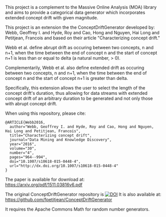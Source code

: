 This project is a complement to the Massive Online Analysis (MOA) library and aims to provide
a categorical data generator which incorporates extended concept drift with given magnitude. 

This project is an extension the the ConceptDriftGenerator developed by:
Webb, Geoffrey I. and Hyde, Roy and Cao, Hong and Nguyen, Hai Long and Petitjean, Francois
and based on their article "Characterizing concept drift."

Webb et al. define abrupt drift as occuring between two concepts, n and n+1, when the time
between the end of concept n and the start of concept n+1 is less than or equal to delta (a natural number, > 0).

Complementarily, Webb et al. also define extended drift as occuring between two concepts, n and n+1,
when the time between the end of concept n and the start of concept n+1 is greater than delta.

Specifically, this extension allows the user to select the length of the concept drift's duration,
thus allowing for data streams with extended concept drift of an arbitrary duration to be generated
and not only those with abrupt concept drift.


When using this repository, please cite:

```
@ARTICLE{Webb2016,
  author="Webb, Geoffrey I. and Hyde, Roy and Cao, Hong and Nguyen, Hai Long and Petitjean, Francois",
  title="Characterizing concept drift",
  journal="Data Mining and Knowledge Discovery",
  year="2016",
  volume="30",
  number="4",
  pages="964--994",
  doi="10.1007/s10618-015-0448-4",
  url="http://dx.doi.org/10.1007/s10618-015-0448-4"
}
```

The paper is available for download at: https://arxiv.org/pdf/1511.03816v6.pdf

The original ConceptDriftGenerator repository is [![DOI](https://zenodo.org/badge/DOI/10.5281/zenodo.35005.svg)](https://doi.org/10.5281/zenodo.35005)
It is also available at: https://github.com/fpetitjean/ConceptDriftGenerator

It requires the Apache Commons Math for random number generators.   
